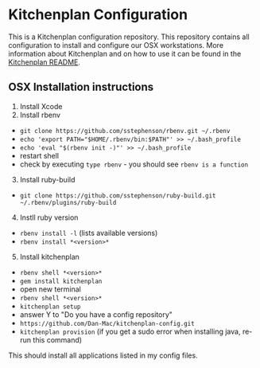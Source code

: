 # Kitchenplan Configuration

This is a Kitchenplan configuration repository. This repository contains all configuration to install and configure our OSX workstations. More information about Kitchenplan and on how to use it can be found in the [Kitchenplan README](https://github.com/kitchenplan/kitchenplan).

## OSX Installation instructions

1. Install Xcode
2. Install rbenv
  * `git clone https://github.com/sstephenson/rbenv.git ~/.rbenv`
  * `echo 'export PATH="$HOME/.rbenv/bin:$PATH"' >> ~/.bash_profile`
  * `echo 'eval "$(rbenv init -)"' >> ~/.bash_profile`
  * restart shell
  * check by executing `type rbenv` - you should see `rbenv is a function`
3. Install ruby-build
  * `git clone https://github.com/sstephenson/ruby-build.git ~/.rbenv/plugins/ruby-build`
4. Instll ruby version
  * `rbenv install -l` (lists available versions)
  * `rbenv install *<version>*`
5. Install kitchenplan
  * `rbenv shell *<version>*`
  * `gem install kitchenplan`
  * open new terminal
  * `rbenv shell *<version>*`
  * `kitchenplan setup`
  * answer Y to "Do you have a config repository"
  * `https://github.com/Dan-Mac/kitchenplan-config.git`
  * `kitchenplan provision` (if you get a sudo error when installing java, re-run this command)

This should install all applications listed in my config files.
